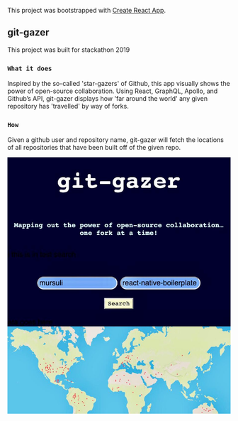 This project was bootstrapped with [Create React App](https://github.com/facebook/create-react-app).

## git-gazer

This project was built for stackathon 2019

### `What it does`

Inspired by the so-called 'star-gazers' of Github, this app visually shows the power of open-source collaboration. Using React, GraphQL, Apollo, and Github’s API, git-gazer displays how 'far around the world' any given repository has 'travelled' by way of forks.

### `How`

Given a github user and repository name, git-gazer will fetch the locations of all repositories that have been built off of the given repo.


![git-gazer-screen-shot](public/gitGazer.jpg)



